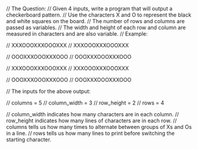 // The Question:
// Given 4 inputs, write a program that will output a checkerboard pattern.
// Use the characters X and O to represent the black and white squares on the board.
// The number of rows and columns are passed as variables.
// The width and height of each row and column are measured in characters and are also variable.
// Example:

// XXXOOOXXXOOOXXX
// XXXOOOXXXOOOXXX

// OOOXXXOOOXXXOOO
// OOOXXXOOOXXXOOO

// XXXOOOXXXOOOXXX
// XXXOOOXXXOOOXXX

// OOOXXXOOOXXXOOO
// OOOXXXOOOXXXOOO

// The inputs for the above output:

// columns = 5
// column_width = 3
// row_height = 2
// rows = 4

// column_width indicates how many characters are in each column.
// row_height indicates how many lines of characters are in each row.
// columns tells us how many times to alternate between groups of Xs and Os in a line.
// rows tells us how many lines to print before switching the starting character.
